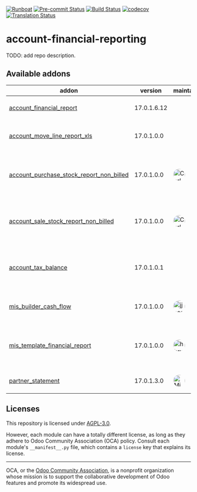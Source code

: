 
[![Runboat](https://img.shields.io/badge/runboat-Try%20me-875A7B.png)](https://runboat.odoo-community.org/builds?repo=OCA/account-financial-reporting&target_branch=17.0)
[![Pre-commit Status](https://github.com/OCA/account-financial-reporting/actions/workflows/pre-commit.yml/badge.svg?branch=17.0)](https://github.com/OCA/account-financial-reporting/actions/workflows/pre-commit.yml?query=branch%3A17.0)
[![Build Status](https://github.com/OCA/account-financial-reporting/actions/workflows/test.yml/badge.svg?branch=17.0)](https://github.com/OCA/account-financial-reporting/actions/workflows/test.yml?query=branch%3A17.0)
[![codecov](https://codecov.io/gh/OCA/account-financial-reporting/branch/17.0/graph/badge.svg)](https://codecov.io/gh/OCA/account-financial-reporting)
[![Translation Status](https://translation.odoo-community.org/widgets/account-financial-reporting-17-0/-/svg-badge.svg)](https://translation.odoo-community.org/engage/account-financial-reporting-17-0/?utm_source=widget)

<!-- /!\ do not modify above this line -->

# account-financial-reporting

TODO: add repo description.

<!-- /!\ do not modify below this line -->

<!-- prettier-ignore-start -->

[//]: # (addons)

Available addons
----------------
addon | version | maintainers | summary
--- | --- | --- | ---
[account_financial_report](account_financial_report/) | 17.0.1.6.12 |  | OCA Financial Reports
[account_move_line_report_xls](account_move_line_report_xls/) | 17.0.1.0.0 |  | Journal Items Excel export
[account_purchase_stock_report_non_billed](account_purchase_stock_report_non_billed/) | 17.0.1.0.0 | <a href='https://github.com/CarlosRoca13'><img src='https://github.com/CarlosRoca13.png' width='32' height='32' style='border-radius:50%;' alt='CarlosRoca13'/></a> | Account Purchase Stock Report Non Billed
[account_sale_stock_report_non_billed](account_sale_stock_report_non_billed/) | 17.0.1.0.0 | <a href='https://github.com/CarlosRoca13'><img src='https://github.com/CarlosRoca13.png' width='32' height='32' style='border-radius:50%;' alt='CarlosRoca13'/></a> | Account Sale Stock Report Non Billed
[account_tax_balance](account_tax_balance/) | 17.0.1.0.1 |  | Compute tax balances based on date range
[mis_builder_cash_flow](mis_builder_cash_flow/) | 17.0.1.0.0 | <a href='https://github.com/jjscarafia'><img src='https://github.com/jjscarafia.png' width='32' height='32' style='border-radius:50%;' alt='jjscarafia'/></a> | MIS Builder Cash Flow
[mis_template_financial_report](mis_template_financial_report/) | 17.0.1.0.0 | <a href='https://github.com/hbrunn'><img src='https://github.com/hbrunn.png' width='32' height='32' style='border-radius:50%;' alt='hbrunn'/></a> | Profit & Loss / Balance sheet MIS templates
[partner_statement](partner_statement/) | 17.0.1.3.0 | <a href='https://github.com/MiquelRForgeFlow'><img src='https://github.com/MiquelRForgeFlow.png' width='32' height='32' style='border-radius:50%;' alt='MiquelRForgeFlow'/></a> | OCA Financial Reports

[//]: # (end addons)

<!-- prettier-ignore-end -->

## Licenses

This repository is licensed under [AGPL-3.0](LICENSE).

However, each module can have a totally different license, as long as they adhere to Odoo Community Association (OCA)
policy. Consult each module's `__manifest__.py` file, which contains a `license` key
that explains its license.

----
OCA, or the [Odoo Community Association](http://odoo-community.org/), is a nonprofit
organization whose mission is to support the collaborative development of Odoo features
and promote its widespread use.
